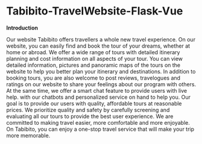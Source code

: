 # Tabibito-TravelWebsite-Flask-Vue

**Introduction**

Our website Tabibito offers travellers a whole new travel experience. On our website, you can easily find and book the tour of your dreams, whether at home or abroad. We offer a wide range of tours with detailed itinerary planning and cost information on all aspects of your tour. You can view detailed information, pictures and panoramic maps of the tours on the website to help you better plan your itinerary and destinations.
In addition to booking tours, you are also welcome to post reviews, travelogues and ratings on our website to share your feelings about our program with others.
At the same time, we offer a smart chat feature to provide users with live help. with our chatbots and personalized service on hand to help you.
Our goal is to provide our users with quality, affordable tours at reasonable prices. We prioritize quality and safety by carefully screening and evaluating all our tours to provide the best user experience.
We are committed to making travel easier, more comfortable and more enjoyable. On Tabibito, you can enjoy a one-stop travel service that will make your trip more memorable.
